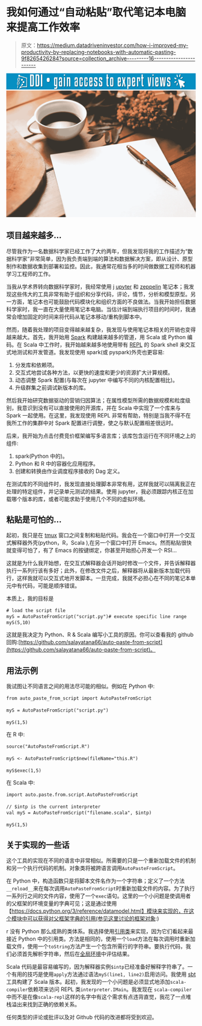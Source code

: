 # 我如何通过“自动粘贴”取代笔记本电脑来提高工作效率

> 原文：<https://medium.datadriveninvestor.com/how-i-improved-my-productivity-by-replacing-notebooks-with-automatic-pasting-9f8265426284?source=collection_archive---------16----------------------->

[![](img/154c23270caa09b52eb2b42b8b33a9cd.png)](http://www.track.datadriveninvestor.com/1B9E)![](img/ab04cd3d29b8ed08732cabc62161d28f.png)

## 项目越来越多…

尽管我作为一名数据科学家已经工作了大约两年，但我发现将我的工作描述为“数据科学家”非常简单，因为我负责端到端的算法和数据解决方案，即从设计、原型制作和数据收集到部署和监控。因此，我通常花相当多的时间做数据工程师和机器学习工程师的工作。

当我从学术界转向数据科学家时，我经常使用 j [upyter](https://jupyter.org/) 和 [zeppelin](https://zeppelin.apache.org/) 笔记本；我发现这些伟大的工具非常有助于组织和分享代码，评论，情节，分析和模型原型。另一方面，笔记本也可能鼓励代码模块化和组织方面的不良做法。当我开始担任数据科学家时，我一直在大量使用笔记本电脑。当估计端到端执行项目的时间时，我通常会增加固定的时间来将代码从笔记本移动/重构到脚本中。

然而，随着我处理的项目变得越来越复杂，我发现与使用笔记本相关的开销也变得越来越大。首先，我开始用 [Spark](https://spark.apache.org/) 构建越来越多的管道，用 Scala 或 Python 编码。在 Scala 中工作时，我开始越来越多地使用带有 [REPL](https://docs.scala-lang.org/overviews/repl/overview.html) 的 Spark shell 来交互式地测试和开发管道。我发现使用 spark(或 pyspark)外壳也更容易:

1.  分发库和依赖项。
2.  交互式地尝试各种方法，以更快的速度和更少的资源扩大计算规模。
3.  动态调整 Spark 配置(与每次在 jupyter 中编写不同的内核配置相比)。
4.  升级群集之前调试新版本的库。

然后我开始研究数据驱动的营销归因算法；在属性模型所需的数据规模和粒度级别，我意识到没有可以直接使用的开源库，并在 Scala 中实现了一个库来与 Spark 一起使用。在这里，我发现使用 REPL 非常有帮助，特别是当我不得不在我所工作的集群中对 Spark 配置进行调整，使之与默认配置相差很远时。

后来，我开始为点击付费竞价框架编写多语言库；该库包含运行在不同环境之上的组件:

1.  spark(Python 中的)。
2.  Python 和 R 中的容器化应用程序。
3.  创建和转换由作业调度程序接收的 Dag 定义。

在测试库的不同组件时，我发现直接处理脚本非常有用，这样我就可以隔离我正在处理的特定组件，并记录单元测试的结果。使用 jupyter，我必须跟踪内核正在加载哪个版本的库，或者可能求助于使用几个不同的虚拟环境。

## 粘贴是可怕的…

起初，我只是在 [tmux](https://github.com/tmux/tmux/wiki) 窗口之间复制和粘贴代码。我会在一个窗口中打开一个交互式解释器外壳(python，R，Scala ),在另一个窗口中打开 Emacs。然而粘贴很快就变得可怕了，有了 Emacs 的按键绑定，你甚至开始担心开发一个 RSI…

这就是为什么我开始想，在交互式解释器会话开始时修改一个文件，并告诉解释器执行一系列行该有多好；此外，在修改文件之后，解释器将从最新版本加载代码行，这样我就可以交互式地开发脚本。一旦完成，我就不必担心在不同的笔记本单元中有代码，可能是顺序错误。

本质上，我的目标是

```
# load the script file
myS = AutoPasteFromScript("script.py")# execute specific line range
myS(5,10)
```

这就是我决定为 Python、R & Scala 编写小工具的原因。你可以查看我的 github 回购:[https://github.com/salayatana66/auto-paste-from-script](https://github.com/salayatana66/auto-paste-from-script)。

## 用法示例

我试图让不同语言之间的用法尽可能的相似。例如在 Python 中:

```
from auto_paste_from_script import AutoPasteFromScript

myS = AutoPasteFromScript("script.py")

myS(1,5)
```

在 R 中:

```
source("AutoPasteFromScript.R")

myS <- AutoPasteFromScript$new(fileName="this.R")

myS$exec(1,5)
```

在 Scala 中:

```
import auto.paste.from.script.AutoPasteFromScript

// $intp is the current interpreter
val myS = AutoPasteFromScript("filename.scala", $intp)

myS(1,5)
```

## 关于实现的一些话

这个工具的实现在不同的语言中非常相似。所需要的只是一个重新加载文件的机制和另一个执行代码的机制。对象类将被跨语言调用`AutoPasteFromScript`。

在 Python 中，构造函数只是将脚本文件名作为一个字符串；定义了一个方法`__reload__`来在每次调用`AutoPasteFromScript`时重新加载文件的内容。为了执行一系列行之间的文件内容，使用了一个`exec`语句。这里的一个小问题是使调用者的父框架的环境变量的字典可见；这是通过使用【https://docs.python.org/3/reference/datamodel.html】模块来实现的，在这个模块中可以获得对父框架字典的引用(参见这里讨论的框架对象:)

r 没有 Python 那么成熟的类体系。我选择使用[引用类](http://adv-r.had.co.nz/R5.html)来实现，因为它们看起来最接近 Python 中的引用类。方法是相同的，使用一个`load`方法在每次调用时重新加载文件，使用一个`toString`方法产生一个包含所需行的字符串。要执行代码，我们必须首先解析字符串，然后在[全局环境](http://adv-r.had.co.nz/Environments.html)中评估结果。

Scala 代码是最容易编写的，因为解释器实例`$intp`已经准备好解释字符串了。一个有用的技巧是使用`apply`方法通过语法`myS(line1, line2)`启用访问。我使用 [sbt](https://www.scala-sbt.org/) 工具构建了 Scala 版本。起初，我发现的一个小问题是必须显式地添加`scala-compiler`依赖项来访问 REPL 类`interpreter.IMain`。我发现在 `scala-compiler`中而不是在像`scala-repl`这样的名字中有这个需求有点违背直觉，我花了一点堆栈溢出来找到正确的依赖关系。

任何类型的评论或批评以及对 Github 代码的改进都将受到欢迎。